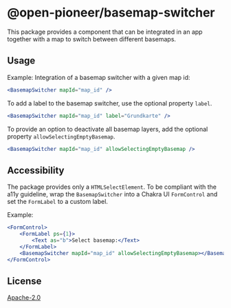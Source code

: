 # @open-pioneer/basemap-switcher

This package provides a component that can be integrated in an app together with a map to switch between different basemaps.

## Usage

Example: Integration of a basemap switcher with a given map id:

```jsx
<BasemapSwitcher mapId="map_id" />
```

To add a label to the basemap switcher, use the optional property `label`.

```jsx
<BasemapSwitcher mapId="map_id" label="Grundkarte" />
```

To provide an option to deactivate all basemap layers, add the optional property `allowSelectingEmptyBasemap`.

```jsx
<BasemapSwitcher mapId="map_id" allowSelectingEmptyBasemap />
```

## Accessibility

The package provides only a `HTMLSelectElement`. To be compliant with the a11y guideline, wrap the `BasemapSwitcher` into a Chakra UI `FormControl` and set the `FormLabel` to a custom label.

Example:

```jsx
<FormControl>
    <FormLabel ps={1}>
        <Text as="b">Select basemap:</Text>
    </FormLabel>
    <BasemapSwitcher mapId="map_id" allowSelectingEmptyBasemap></BasemapSwitcher>
</FormControl>
```

## License

[Apache-2.0](https://www.apache.org/licenses/LICENSE-2.0)
